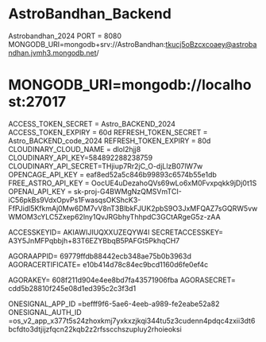 # AstroBandhan_Backend
Astrobandhan_2024
PORT = 8080
MONGODB_URI=mongodb+srv://AstroBandhan:tkucj5oBzcxcoaey@astrobandhan.jvmh3.mongodb.net/
# MONGODB_URI=mongodb://localhost:27017
ACCESS_TOKEN_SECRET = Astro_BACKEND_2024
ACCESS_TOKEN_EXPIRY = 60d
REFRESH_TOKEN_SECRET = Astro_BACKEND_code_2024
REFRESH_TOKEN_EXPIRY = 80d
CLOUDINARY_CLOUD_NAME =	dlol2hjj8
CLOUDINARY_API_KEY=584892288238759
CLOUDINARY_API_SECRET=THjiup7Rr2jC_O-djLlzB07lW7w
OPENCAGE_API_KEY = eaf8ed52a5c846b99893c6574b55e1db
FREE_ASTRO_API_KEY = OocUE4uDezahoQVs69wLo6xM0Fvxpqkk9jDj0t1S
OPENAI_API_KEY = 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

ACCESSKEYID= AKIAWIJIUQXXUZEQYW4I
SECRETACCESSKEY= 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

AGORAAPPID= 69779ffdb88442ecb348ae75b0b3963d
AGORACERTIFICATE= e10b414d78c84ec9bcd1160d6fe0ef4c

AGORAKEY= 608f211d904e4ee8bd7fa43571906fba
AGORASECRET= cdd5b28810f245e08d1ed395c2c3f3d1

ONESIGNAL_APP_ID =befff9f6-5ae6-4eeb-a989-fe2eabe52a82
ONESIGNAL_AUTH_ID =os_v2_app_x377t5s24zhoxkmj7yxkxzjkqi344tu5z3cudenn4pdqc4zxii3dt6bcfdto3dtjijzfqcn22kqb2z2rfsscchszupluy2rhoieoksi